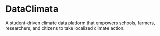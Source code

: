 # DataClimata
A student-driven climate data platform that empowers schools, farmers, researchers, and citizens to take localized climate action.

